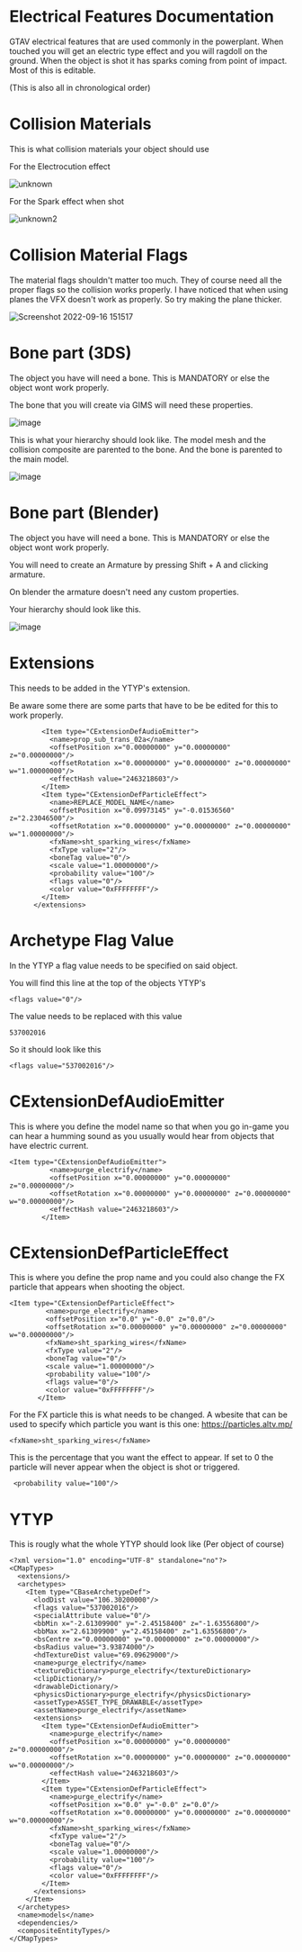 # Electrical Features Documentation
GTAV electrical features that are used commonly in the powerplant. When touched you will get an electric type effect and you will ragdoll on the ground. When the object is shot it has sparks coming from point of impact. Most of this is editable.

(This is also all in chronological order) 

# Collision Materials
This is what collision materials your object should use

For the Electrocution effect

![unknown](https://user-images.githubusercontent.com/113695236/190647058-9e51f46c-8b75-4039-8093-b4a555286666.png)

For the Spark effect when shot

![unknown2](https://user-images.githubusercontent.com/113695236/190647189-45d38595-7c73-4c04-af61-0d0bee0510c5.png)

# Collision Material Flags
The material flags shouldn't matter too much. They of course need all the proper flags so the collision works properly. I have noticed that when using planes the VFX doesn't work as properly. So try making the plane thicker.

![Screenshot 2022-09-16 151517](https://user-images.githubusercontent.com/113695236/190647456-d6a7e810-965b-48bb-926c-d9c02f5ddb76.png)

# Bone part (3DS)
The object you have will need a bone. This is MANDATORY or else the object wont work properly.

The bone that you will create via GIMS will need these properties.

![image](https://user-images.githubusercontent.com/113695236/190650640-fd859449-97db-4318-b4cb-28200ef5ba39.png)


This is what your hierarchy should look like. The model mesh and the collision composite are parented to the bone. And the bone is parented to the main model.

![image](https://user-images.githubusercontent.com/113695236/190650375-bbc614e6-ae47-41eb-a02b-4b41a0af8e16.png)

# Bone part (Blender)
The object you have will need a bone. This is MANDATORY or else the object wont work properly.

You will need to create an Armature by pressing Shift + A and clicking armature. 

On blender the armature doesn't need any custom properties. 

Your hierarchy should look like this.

![image](https://user-images.githubusercontent.com/113695236/190651142-8b8d983a-9a74-4371-848a-b20c521b7feb.png)

# Extensions
 This needs to be added in the YTYP's extension.
 
 Be aware some there are some parts that have to be be edited for this to work properly.
``` <extensions>
        <Item type="CExtensionDefAudioEmitter">
          <name>prop_sub_trans_02a</name>
          <offsetPosition x="0.00000000" y="0.00000000" z="0.00000000"/>
          <offsetRotation x="0.00000000" y="0.00000000" z="0.00000000" w="1.00000000"/>
          <effectHash value="2463218603"/>
        </Item>
        <Item type="CExtensionDefParticleEffect">
          <name>REPLACE_MODEL_NAME</name>
          <offsetPosition x="0.09973145" y="-0.01536560" z="2.23046500"/>
          <offsetRotation x="0.00000000" y="0.00000000" z="0.00000000" w="1.00000000"/>
          <fxName>sht_sparking_wires</fxName>
          <fxType value="2"/>
          <boneTag value="0"/>
          <scale value="1.00000000"/>
          <probability value="100"/>
          <flags value="0"/>
          <color value="0xFFFFFFFF"/>
        </Item>
      </extensions>
```
# Archetype Flag Value
In the YTYP a flag value needs to be specified on said object. 

You will find this line at the top of the objects YTYP's 
```
<flags value="0"/>
```
The value needs to be replaced with this value
```
537002016
```
So it should look like this
```    
<flags value="537002016"/>
```    

# CExtensionDefAudioEmitter
This is where you define the model name so that when you go in-game you can hear a humming sound as you usually would hear from objects that have electric current.

``` 
<Item type="CExtensionDefAudioEmitter">
          <name>purge_electrify</name>
          <offsetPosition x="0.00000000" y="0.00000000" z="0.00000000"/>
          <offsetRotation x="0.00000000" y="0.00000000" z="0.00000000" w="0.00000000"/>
          <effectHash value="2463218603"/>
        </Item>
 ``` 

# CExtensionDefParticleEffect
This is where you define the prop name and you could also change the FX particle that appears when shooting the object.
 
 ``` 
<Item type="CExtensionDefParticleEffect">
          <name>purge_electrify</name>
          <offsetPosition x="0.0" y="-0.0" z="0.0"/>
          <offsetRotation x="0.00000000" y="0.00000000" z="0.00000000" w="0.00000000"/>
          <fxName>sht_sparking_wires</fxName>
          <fxType value="2"/>
          <boneTag value="0"/>
          <scale value="1.00000000"/>
          <probability value="100"/>
          <flags value="0"/>
          <color value="0xFFFFFFFF"/>
        </Item>
 ``` 
 
 For the FX particle this is what needs to be changed. A wbesite that can be used to specify which particle you want is this one: https://particles.altv.mp/
  
  ``` 
 <fxName>sht_sparking_wires</fxName>
  ``` 
 
 
This is the percentage that you want the effect to appear. If set to 0 the particle will never appear when the object is shot or triggered.

``` 
 <probability value="100"/>
``` 

# YTYP 
This is rougly what the whole YTYP should look like (Per object of course)
```  
<?xml version="1.0" encoding="UTF-8" standalone="no"?>
<CMapTypes>
  <extensions/>
  <archetypes>
    <Item type="CBaseArchetypeDef">
      <lodDist value="106.30200000"/>
      <flags value="537002016"/>
      <specialAttribute value="0"/>
      <bbMin x="-2.61309900" y="-2.45158400" z="-1.63556800"/>
      <bbMax x="2.61309900" y="2.45158400" z="1.63556800"/>
      <bsCentre x="0.00000000" y="0.00000000" z="0.00000000"/>
      <bsRadius value="3.93874000"/>
      <hdTextureDist value="69.09629000"/>
      <name>purge_electrify</name>
      <textureDictionary>purge_electrify</textureDictionary>
      <clipDictionary/>
      <drawableDictionary/>
      <physicsDictionary>purge_electrify</physicsDictionary>
      <assetType>ASSET_TYPE_DRAWABLE</assetType>
      <assetName>purge_electrify</assetName>
      <extensions>
        <Item type="CExtensionDefAudioEmitter">
          <name>purge_electrify</name>
          <offsetPosition x="0.00000000" y="0.00000000" z="0.00000000"/>
          <offsetRotation x="0.00000000" y="0.00000000" z="0.00000000" w="0.00000000"/>
          <effectHash value="2463218603"/>
        </Item>
        <Item type="CExtensionDefParticleEffect">
          <name>purge_electrify</name>
          <offsetPosition x="0.0" y="-0.0" z="0.0"/>
          <offsetRotation x="0.00000000" y="0.00000000" z="0.00000000" w="0.00000000"/>
          <fxName>sht_sparking_wires</fxName>
          <fxType value="2"/>
          <boneTag value="0"/>
          <scale value="1.00000000"/>
          <probability value="100"/>
          <flags value="0"/>
          <color value="0xFFFFFFFF"/>
        </Item>
      </extensions>
    </Item>
  </archetypes>
  <name>models</name>
  <dependencies/>
  <compositeEntityTypes/>
</CMapTypes>
```  

